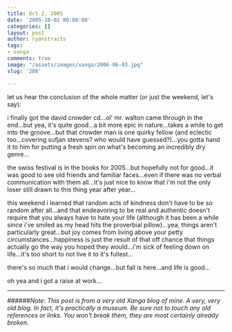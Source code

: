 ```yaml
---
title: Oct 2, 2005
date: '2005-10-02 00:00:00'
categories: []
layout: post
author: ryanstraits
tags:
- xanga
comments: true
image: "/assets/images/xanga/2006-06-03.jpg"
slug: '208'

---
```

let us hear the conclusion of the whole matter (or just the weekend, let's say):

<!-- break -->

i finally got the david crowder cd...ol' mr. walton came through in the end...but yea, it's quite good...a bit more epic in nature...takes a while to get into the groove...but that crowder man is one quirky fellow (and eclectic too...covering sufjan stevens? who would have guessed?)...you gotta hand it to him for putting a fresh spin on what's becoming an incredibly dry genre...

the swiss festival is in the books for 2005...but hopefully not for good...it was good to see old friends and familiar faces...even if there was no verbal communication with them all...it's just nice to know that i'm not the only loser still drawn to this thing year after year...

this weekend i learned that random acts of kindness don't have to be so random after all...and that endeavoring to be real and authentic doesn't require that you always have to hate your life (although it has been a while since i've smiled as my head hits the proverbial pillow)...yea, things aren't particularly great...but joy comes from living above your petty circumstances...happiness is just the result of that off chance that things actually go the way you hoped they would...i'm sick of feeling down on life...it's too short to not live it to it's fullest...

there's so much that i would change...but fall is here...and life is good...

oh yea and i got a raise at work...

---

######*Note: This post is from a very old Xanga blog of mine. A very, very old blog. In fact, it's practically a museum. Be sure not to touch any old references or links. You won't break them, they are most certainly already broken.*